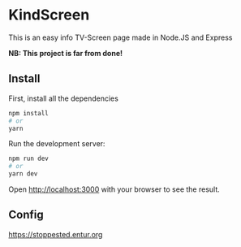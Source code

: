# KindScreen

This is an easy info TV-Screen page made in Node.JS and Express

**NB: This project is far from done!**

## Install

First, install all the dependencies

```bash
npm install
# or
yarn
```

Run the development server:

```bash
npm run dev
# or
yarn dev
```

Open [http://localhost:3000](http://localhost:3000) with your browser to see the result.

## Config

https://stoppested.entur.org
